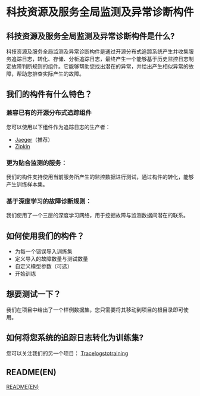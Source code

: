 # 科技资源及服务全局监测及异常诊断构件
## 科技资源及服务全局监测及异常诊断构件是什么?

科技资源及服务全局监测及异常诊断构件是通过开源分布式追踪系统产生并收集服务追踪日志，转化、存储、分析追踪日志，最终产生一个能够基于历史监控日志制定故障判断规则的组件。它能够帮助您找出潜在的异常，并给出产生相似异常的故障，帮助您排查实际产生的故障。

## 我们的构件有什么特色？

### 兼容已有的开源分布式追踪组件

您可以使用以下组件作为追踪日志的生产者：

* [Jaeger](https://github.com/jaegertracing/jaeger)（推荐）
* [Zipkin](https://github.com/openzipkin/zipkin)

### 更为贴合监测的服务：

我们的构件支持使用当前服务所产生的监控数据进行测试，通过构件的转化，能够产生训练样本集。

### 基于深度学习的故障诊断规则：

我们使用了一个三层的深度学习网络，用于挖掘故障与监测数据间潜在的联系。

## 如何使用我们的构件？

* 为每一个错误导入训练集
* 定义导入的故障数量与测试数量
* 自定义模型参数（可选）
* 开始训练

## 想要测试一下？

我们在项目中给出了一个样例数据集，您只需要将其移动到项目的根目录即可使用。

## 如何将您系统的追踪日志转化为训练集?

您可以关注我们的另一个项目：
[Tracelogstotraining](https://github.com/BIGXT/Tracelogstotraining) 

## README(EN)

[README(EN)](https://github.com/BIGXT/DNNs-T/blob/main/README_EN/README.md)